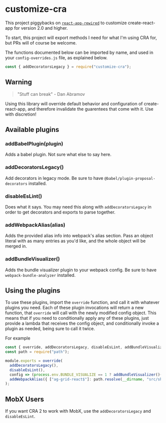 # customize-cra

This project piggybacks on [`react-app-rewired`](https://github.com/timarney/react-app-rewired/) to customize create-react-app for version 2.0 and higher.

To start, this project will export methods I need for what I'm using CRA for, but PRs will of course be welcome.

The functions documented below can be imported by name, and used in your `config-overrides.js` file, as explained below.

```js
const { addDecoratorsLegacy } = require("customize-cra");
```

## Warning

> "Stuff can break"
> \- Dan Abramov

Using this library will override default behavior and configuration of create-react-app, and therefore invalidate the guarentees that come with it. Use with discretion!

## Available plugins

### addBabelPlugin(plugin)

Adds a babel plugin. Not sure what else to say here.

### addDecoratorsLegacy()

Add decorators in legacy mode. Be sure to have `@babel/plugin-proposal-decorators` installed.

### disableEsLint()

Does what it says. You may need this along with `addDecoratorsLegacy` in order to get decorators and exports to parse together.

### addWebpackAlias(alias)

Adds the provided alias info into webpack's alias section. Pass an object literal with as many entries as you'd like, and the whole object will be merged in.

### addBundleVisualizer()

Adds the bundle visualizer plugin to your webpack config. Be sure to have `webpack-bundle-analyzer` installed.

## Using the plugins

To use these plugins, import the `override` function, and call it with whatever plugins you need. Each of these plugin invocations will return a new function, that `override` will call with the newly modified config object. This means that if you need to conditionally apply any of these plugins, just provide a lambda that receives the config object, and conditionally invoke a plugin as needed, being sure to call it twice.

For example

```js
const { override, addDecoratorsLegacy, disableEsLint, addBundleVisualizer, addWebpackAlias } = require("customize-cra");
const path = require("path");

module.exports = override(
  addDecoratorsLegacy(),
  disableEsLint(),
  config => (process.env.BUNDLE_VISUALIZE == 1 ? addBundleVisualizer()(config) : config),
  addWebpackAlias({ ["ag-grid-react$"]: path.resolve(__dirname, "src/shared/agGridWrapper.js") })
);
```

## MobX Users

If you want CRA 2 to work with MobX, use the `addDecoratorsLegacy` and `disableEsLint`.
